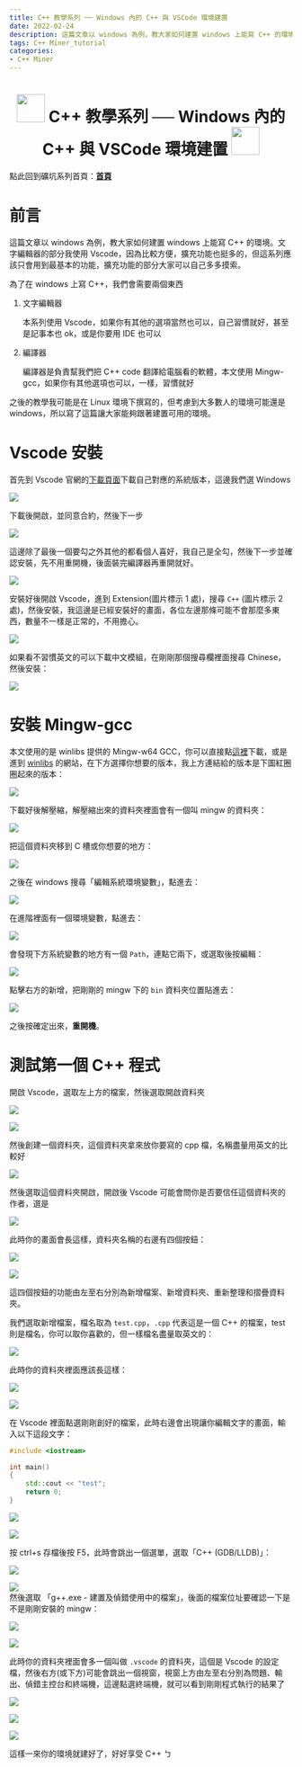 ```yaml
---
title: C++ 教學系列 ── Windows 內的 C++ 與 VSCode 環境建置
date: 2022-02-24
description: 這篇文章以 windows 為例，教大家如何建置 windows 上能寫 C++ 的環境。文字編輯器的部分我使用 Vscode，因為比較方便，擴充功能也挺多的，但這系列應該只會用到最基本的功能，擴充功能的部分大家可以自己多多摸索
tags: C++ Miner_tutorial
categories:
- C++ Miner
---
```


<h1><center><img src = "https://i.imgur.com/thmVmX6.png?w=1000" height = 50> C++ 教學系列 ── Windows 內的 C++ 與 VSCode 環境建置 <img src = "https://i.imgur.com/thmVmX6.png?w=1000" height = 50></center></h1>  

點此回到礦坑系列首頁：<strong><a href = "https://hackmd.io/@Mes/Cpp_Miner/https%3A%2F%2Fhackmd.io%2F%40Mes%2FPreface" class = "redlink">首頁</a></strong>  

# 前言  

這篇文章以 windows 為例，教大家如何建置 windows 上能寫 C++ 的環境。文字編輯器的部分我使用 Vscode，因為比較方便，擴充功能也挺多的，但這系列應該只會用到最基本的功能，擴充功能的部分大家可以自己多多摸索。  

為了在 windows 上寫 C++，我們會需要兩個東西  

1. 文字編輯器  

    本系列使用 Vscode，如果你有其他的選項當然也可以，自己習慣就好，甚至是記事本也 ok，或是你要用 IDE 也可以  

2. 編譯器  

    編譯器是負責幫我們把 C++ code 翻譯給電腦看的軟體，本文使用 Mingw-gcc，如果你有其他選項也可以，一樣，習慣就好  

之後的教學我可能是在 Linux 環境下撰寫的，但考慮到大多數人的環境可能還是 windows，所以寫了這篇讓大家能夠跟著建置可用的環境。  

# Vscode 安裝  

首先到 Vscode 官網的[下載頁面](https://code.visualstudio.com/download)下載自己對應的系統版本，這邊我們選 Windows  

![](https://i.imgur.com/56JpJz7.png)  

下載後開啟，並同意合約，然後下一步  

![](https://i.imgur.com/QD5XzvG.png)  

這邊除了最後一個要勾之外其他的都看個人喜好，我自己是全勾，然後下一步並確認安裝，先不用重開機，後面裝完編譯器再重開就好。  

![](https://i.imgur.com/nsJWPVE.png)  

安裝好後開啟 Vscode，進到 Extension(圖片標示 1 處)，搜尋 `C++` (圖片標示 2 處)，然後安裝，我這邊是已經安裝好的畫面，各位左邊那條可能不會那麼多東西，數量不一樣是正常的，不用擔心。  

![](https://i.imgur.com/fqfjlXi.png)  

如果看不習慣英文的可以下載中文模組，在剛剛那個搜尋欄裡面搜尋 Chinese，然後安裝：  

![](https://i.imgur.com/nvssG0p.png)  

# 安裝 Mingw-gcc  

本文使用的是 winlibs 提供的 Mingw-w64 GCC，你可以直接點[這裡](https://github.com/brechtsanders/winlibs_mingw/releases/download/11.2.0-9.0.0-ucrt-r5/winlibs-x86_64-posix-seh-gcc-11.2.0-mingw-w64ucrt-9.0.0-r5.7z)下載，或是進到 [winlibs](https://winlibs.com/) 的網站，在下方選擇你想要的版本，我上方連結給的版本是下圖紅圈圈起來的版本：  

![](https://i.imgur.com/7BgII7U.png)  

下載好後解壓縮，解壓縮出來的資料夾裡面會有一個叫 mingw 的資料夾：  

![](https://i.imgur.com/qTV67LN.png)  

把這個資料夾移到 C 槽或你想要的地方：  

![](https://i.imgur.com/BgbgUDi.png)  

之後在 windows 搜尋「編輯系統環境變數」，點進去：  

![](https://i.imgur.com/w8yfayQ.png)  

在進階裡面有一個環境變數，點進去：  

![](https://i.imgur.com/pgMTKuw.png)  

會發現下方系統變數的地方有一個 `Path`，連點它兩下，或選取後按編輯：  

![](https://i.imgur.com/ptIGjnL.png)  

點擊右方的新增，把剛剛的 mingw 下的 `bin` 資料夾位置貼進去：  

![](https://i.imgur.com/VLd7vOi.png)  

之後按確定出來，<strong><span class = "yellow">重開機</span></strong>。  

# 測試第一個 C++ 程式  

開啟 Vscode，選取左上方的檔案，然後選取開啟資料夾  

![](https://i.imgur.com/xJd0BNT.png)  

![](https://i.imgur.com/aKxOwxu.png)  

然後創建一個資料夾，這個資料夾拿來放你要寫的 cpp 檔，名稱盡量用英文的比較好  

![](https://i.imgur.com/eC9x6wG.png)  

然後選取這個資料夾開啟，開啟後 Vscode 可能會問你是否要信任這個資料夾的作者，選是  

![](https://i.imgur.com/K7E8Vai.png)  

此時你的畫面會長這樣，資料夾名稱的右邊有四個按鈕：  

![](https://i.imgur.com/cSabeng.png)  

![](https://i.imgur.com/oqp9k55.png)  

這四個按鈕的功能由左至右分別為新增檔案、新增資料夾、重新整理和摺疊資料夾。  

我們選取新增檔案，檔名取為 `test.cpp`，`.cpp` 代表這是一個 C++ 的檔案，test 則是檔名，你可以取你喜歡的，但一樣檔名盡量取英文的：  

![](https://i.imgur.com/RlMEPwt.png)  

此時你的資料夾裡面應該長這樣：  

![](https://i.imgur.com/3pXrpSs.png)  

![](https://i.imgur.com/EzGA3D9.png)  

在 Vscode 裡面點選剛剛創好的檔案，此時右邊會出現讓你編輯文字的畫面，輸入以下這段文字：  

```cpp
#include <iostream>  

int main()  
{  
    std::cout << "test";  
    return 0;  
}  
```

![](https://i.imgur.com/trtTKqf.png)  

![](https://i.imgur.com/FS4ehKL.png)  

按 ctrl+s 存檔後按 F5，此時會跳出一個選單，選取「C++ (GDB/LLDB)」：  

![](https://i.imgur.com/n0YekM9.png)  

![](https://i.imgur.com/eWxGvYW.png)  
然後選取 「g++.exe - 建置及偵錯使用中的檔案」，後面的檔案位址要確認一下是不是剛剛安裝的 mingw：  

![](https://i.imgur.com/bHFNHMM.png)  

![](https://i.imgur.com/b0GDfWb.png)  

此時你的資料夾裡面會多一個叫做 `.vscode` 的資料夾，這個是 Vscode 的設定檔，然後右方(或下方)可能會跳出一個視窗，視窗上方由左至右分別為問題、輸出、偵錯主控台和終端機，這邊點選終端機，就可以看到剛剛程式執行的結果了  

![](https://i.imgur.com/zDhGEbK.png)  

![](https://i.imgur.com/m4TrOQm.png)  

![](https://i.imgur.com/oLBBwCM.png)  

這樣一來你的環境就建好了，好好享受 C++ ㄅ